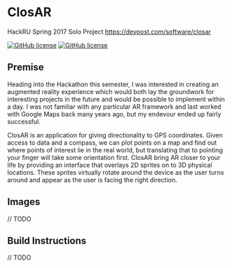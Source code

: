 # ClosAR
HackRU Spring 2017 Solo Project https://devpost.com/software/closar

[![GitHub license](https://img.shields.io/badge/license-MIT-blue.svg)]()
[![GitHub license](https://img.shields.io/badge/language-Java-orange.svg)]()

## Premise

Heading into the Hackathon this semester, I was interested in creating an augmented reality experience which would both lay the groundwork for interesting projects in the future and would be possible to implement within a day. I was not familiar with any particular AR framework and last worked with Google Maps back many years ago, but my endevour ended up fairly successful.

ClosAR is an application for giving directionality to GPS coordinates. Given access to data and a compass, we can plot points on a map and find out where points of interest lie in the real world, but translating that to pointing your finger will take some orientation first. ClosAR bring AR closer to your life by providing an interface that overlays 2D sprites on to 3D physical locations. These sprites virtually rotate around the device as the user turns around and appear as the user is facing the right direction.

## Images

// TODO

## Build Instructions

// TODO
